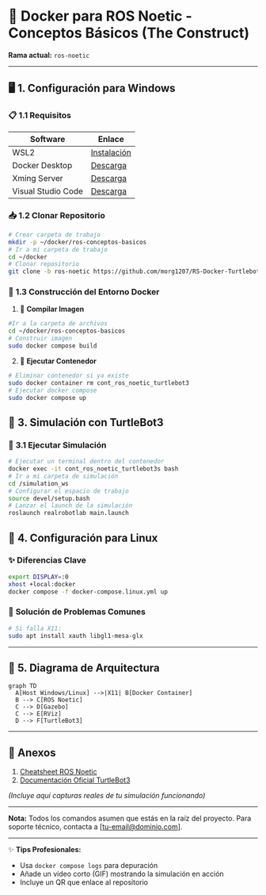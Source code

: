 # 🐳 Docker para ROS Noetic - Conceptos Básicos (The Construct)  
**Rama actual:** `ros-noetic`  



---

## 🖥️ **1. Configuración para Windows**  

### 📋 **1.1 Requisitos**  
| Software | Enlace |
|----------|--------|
| WSL2 | [Instalación](https://aka.ms/wsl2-install) |
| Docker Desktop | [Descarga](https://docs.docker.com/desktop/setup/install/windows-install/) |
| Xming Server  | [Descarga](https://sourceforge.net/projects/xming/) |
| Visual Studio Code  | [Descarga](https://code.visualstudio.com/) |


### 📥 **1.2 Clonar Repositorio**  
```bash
# Crear carpeta de trabajo
mkdir -p ~/docker/ros-conceptos-basicos
# Ir a mi carpeta de trabajo
cd ~/docker
# Clonar repositorio
git clone -b ros-noetic https://github.com/morg1207/RS-Docker-Turtlebot3.git ~/docker/ros-conceptos-basicos
```

### 🐋 **1.3 Construcción del Entorno Docker**  

1. 🔨 **Compilar Imagen**  
```bash
#Ir a la carpeta de archivos
cd ~/docker/ros-conceptos-basicos
# Construir imagen
sudo docker compose build 
```

2. 🚀 **Ejecutar Contenedor**  
```bash
# Eliminar contenedor si ya existe
sudo docker container rm cont_ros_noetic_turtlebot3
# Ejecutar docker compose 
sudo docker compose up
```


## 🤖 **3. Simulación con TurtleBot3**  

### 📂 **3.1 Ejecutar Simulación**  
```bash
# Ejecutar un terminal dentro del contenedor
docker exec -it cont_ros_noetic_turtlebot3s bash
# Ir a mi carpeta de simulación
cd /simulation_ws
# Configurar el espacio de trabajo
source devel/setup.bash
# Lanzar el launch de la simulación
roslaunch realrobotlab main.launch
```

## 🐧 **4. Configuración para Linux**  

### ✨ **Diferencias Clave**  
```bash
export DISPLAY=:0
xhost +local:docker
docker compose -f docker-compose.linux.yml up
```

### 🔧 **Solución de Problemas Comunes**  
```bash
# Si falla X11:
sudo apt install xauth libgl1-mesa-glx
```

---

## 📌 **5. Diagrama de Arquitectura**  
```mermaid
graph TD
  A[Host Windows/Linux] -->|X11| B[Docker Container]
  B --> C[ROS Noetic]
  C --> D[Gazebo]
  C --> E[RViz]
  D --> F[TurtleBot3]
```

---

## 📎 **Anexos**  
1. [Cheatsheet ROS Noetic](https://cheatsheet.dennyzhang.com/cheatsheet-ros-a4)  
2. [Documentación Oficial TurtleBot3](https://emanual.robotis.com/docs/en/platform/turtlebot3/overview/)  

*(Incluye aquí capturas reales de tu simulación funcionando)*  

--- 

**Nota:** Todos los comandos asumen que estás en la raíz del proyecto. Para soporte técnico, contacta a [tu-email@dominio.com].  

--- 

✨ **Tips Profesionales:**  
- Usa `docker compose logs` para depuración  
- Añade un vídeo corto (GIF) mostrando la simulación en acción  
- Incluye un QR que enlace al repositorio